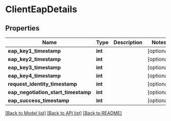 # ClientEapDetails

## Properties
Name | Type | Description | Notes
------------ | ------------- | ------------- | -------------
**eap_key1_timestamp** | **int** |  | [optional] 
**eap_key2_timestamp** | **int** |  | [optional] 
**eap_key3_timestamp** | **int** |  | [optional] 
**eap_key4_timestamp** | **int** |  | [optional] 
**request_identity_timestamp** | **int** |  | [optional] 
**eap_negotiation_start_timestamp** | **int** |  | [optional] 
**eap_success_timestamp** | **int** |  | [optional] 

[[Back to Model list]](../README.md#documentation-for-models) [[Back to API list]](../README.md#documentation-for-api-endpoints) [[Back to README]](../README.md)

